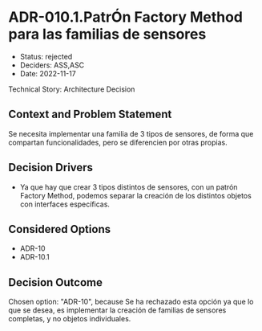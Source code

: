 # ADR-010.1.PatrÓn Factory Method para las familias de sensores

* Status: rejected
* Deciders: ASS,ASC
* Date: 2022-11-17

Technical Story: Architecture Decision

## Context and Problem Statement

Se necesita implementar una familia de 3 tipos de sensores, de forma que compartan funcionalidades, pero se diferencien por otras propias.

## Decision Drivers

* Ya que hay que crear 3 tipos distintos de sensores, con un patrón Factory Method, podemos separar la creación de los distintos objetos con interfaces específicas.

## Considered Options

* ADR-10
* ADR-10.1

## Decision Outcome

Chosen option: "ADR-10", because Se ha rechazado esta opción ya que lo que se desea, es implementar la creación de familias de sensores completas, y no objetos individuales.
